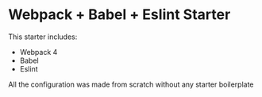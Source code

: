 # Webpack + Babel + Eslint Starter 

This starter includes:
  - Webpack 4
  - Babel
  - Eslint
  
All the configuration was made from scratch without any starter boilerplate
